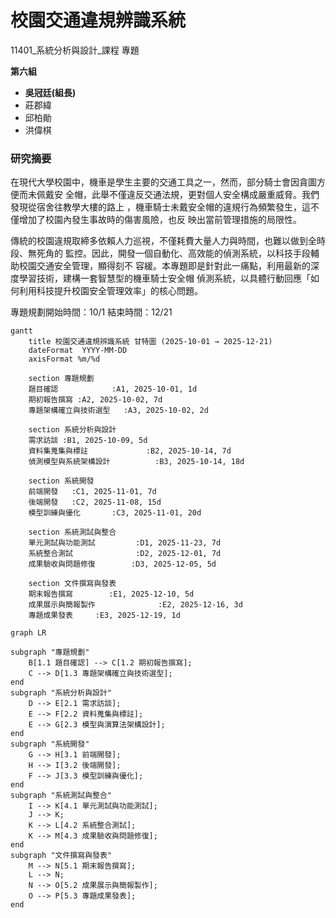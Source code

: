# 校園交通違規辨識系統
11401_系統分析與設計_課程 專題

**第六組**

* **吳冠廷(組長)**
* 莊郡緯
* 邱柏勛
* 洪偉棋

### 研究摘要
在現代大學校園中，機車是學生主要的交通工具之一，然而，部分騎士會因貪圖方便而未佩戴安
全帽，此舉不僅違反交通法規，更對個人安全構成嚴重威脅。我們發現從宿舍往教學大樓的路上
，機車騎士未戴安全帽的違規行為頻繁發生，這不僅增加了校園內發生事故時的傷害風險，也反
映出當前管理措施的局限性。 

傳統的校園違規取締多依賴人力巡視，不僅耗費大量人力與時間，也難以做到全時段、無死角的
監控。因此，開發一個自動化、高效能的偵測系統，以科技手段輔助校園交通安全管理，顯得刻不
容緩。本專題即是針對此一痛點，利用最新的深度學習技術，建構一套智慧型的機車騎士安全帽
偵測系統，以具體行動回應「如何利用科技提升校園安全管理效率」的核心問題。 

專題規劃開始時間：10/1 結束時間：12/21


```mermaid
gantt
    title 校園交通違規辨識系統 甘特圖 (2025-10-01 → 2025-12-21)
    dateFormat  YYYY-MM-DD
    axisFormat %m/%d

    section 專題規劃
    題目確認            :A1, 2025-10-01, 1d
    期初報告撰寫 :A2, 2025-10-02, 7d
    專題架構確立與技術選型   :A3, 2025-10-02, 2d

    section 系統分析與設計
    需求訪談 :B1, 2025-10-09, 5d
    資料集蒐集與標註             :B2, 2025-10-14, 7d
    偵測模型與系統架構設計          :B3, 2025-10-14, 18d

    section 系統開發
    前端開發   :C1, 2025-11-01, 7d
    後端開發   :C2, 2025-11-08, 15d
    模型訓練與優化       :C3, 2025-11-01, 20d

    section 系統測試與整合
    單元測試與功能測試         :D1, 2025-11-23, 7d
    系統整合測試              :D2, 2025-12-01, 7d
    成果驗收與問題修復        :D3, 2025-12-05, 5d

    section 文件撰寫與發表
    期末報告撰寫        :E1, 2025-12-10, 5d
    成果展示與簡報製作              :E2, 2025-12-16, 3d
    專題成果發表     :E3, 2025-12-19, 1d
```



```mermaid
graph LR

subgraph "專題規劃"
    B[1.1 題目確認] --> C[1.2 期初報告撰寫];
    C --> D[1.3 專題架構確立與技術選型];
end
subgraph "系統分析與設計"
    D --> E[2.1 需求訪談];
    E --> F[2.2 資料蒐集與標註];
    E --> G[2.3 模型與演算法架構設計];
end
subgraph "系統開發"
    G --> H[3.1 前端開發];
    H --> I[3.2 後端開發];
    F --> J[3.3 模型訓練與優化];
end
subgraph "系統測試與整合"
    I --> K[4.1 單元測試與功能測試];
    J --> K;
    K --> L[4.2 系統整合測試];
    K --> M[4.3 成果驗收與問題修復];
end
subgraph "文件撰寫與發表"
    M --> N[5.1 期末報告撰寫];
    L --> N;
    N --> O[5.2 成果展示與簡報製作];
    O --> P[5.3 專題成果發表];
end
```

